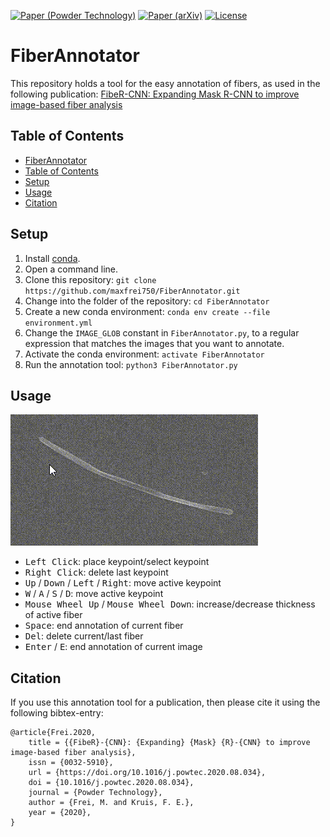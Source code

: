 [![Paper (Powder Technology)](https://img.shields.io/badge/DOI-10.1016/j.powtec.2020.08.034-blue.svg)](https://doi.org/10.1016/j.powtec.2020.08.034)
[![Paper (arXiv)](https://img.shields.io/badge/arXiv-2006.04552-b31b1b.svg)](https://arxiv.org/abs/2006.04552)
[![License](https://img.shields.io/github/license/maxfrei750/FiberAnnotator.svg)](https://github.com/maxfrei750/FiberAnnotator/blob/master/LICENSE) 


# FiberAnnotator
This repository holds a tool for the easy annotation of fibers, as used in the following publication:
[FibeR-CNN: Expanding Mask R-CNN to improve image-based fiber analysis](https://doi.org/10.1016/j.powtec.2020.08.034)

## Table of Contents
   * [FiberAnnotator](#FiberAnnotator)
   * [Table of Contents](#table-of-contents)
   * [Setup](#setup)
   * [Usage](#usage)
   * [Citation](#citation)

## Setup
1. Install [conda](https://conda.io/en/latest/miniconda.html).
2. Open a command line.
3. Clone this repository: `git clone https://github.com/maxfrei750/FiberAnnotator.git`
4. Change into the folder of the repository: `cd FiberAnnotator`
5. Create a new conda environment: 
`conda env create --file environment.yml`
6. Change the `IMAGE_GLOB` constant in `FiberAnnotator.py`, to a regular expression that matches the images that you want to annotate.
8. Activate the conda environment: `activate FiberAnnotator`
9. Run the annotation tool: `python3 FiberAnnotator.py`

## Usage

![Annotation](./assets/annotation.gif)

* <kbd>Left Click</kbd>: place keypoint/select keypoint
* <kbd>Right Click</kbd>: delete last keypoint
* <kbd>Up</kbd> / <kbd>Down</kbd> / <kbd>Left</kbd> / <kbd>Right</kbd>: move active keypoint
* <kbd>W</kbd> / <kbd>A</kbd> / <kbd>S</kbd> / <kbd>D</kbd>: move active keypoint
* <kbd>Mouse Wheel Up</kbd> / <kbd>Mouse Wheel Down</kbd>: increase/decrease thickness of active fiber
* <kbd>Space</kbd>: end annotation of current fiber
* <kbd>Del</kbd>: delete current/last fiber
* <kbd>Enter</kbd> / <kbd>E</kbd>: end annotation of current image

## Citation
If you use this annotation tool for a publication, then please cite it using the following bibtex-entry:
```
@article{Frei.2020,
	title = {{FibeR}-{CNN}: {Expanding} {Mask} {R}-{CNN} to improve image-based fiber analysis},
	issn = {0032-5910},
	url = {https://doi.org/10.1016/j.powtec.2020.08.034},
	doi = {10.1016/j.powtec.2020.08.034},
	journal = {Powder Technology},
	author = {Frei, M. and Kruis, F. E.},
	year = {2020},
}
```
